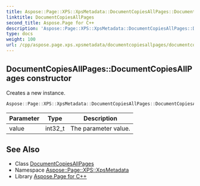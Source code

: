 ```yaml
---
title: Aspose::Page::XPS::XpsMetadata::DocumentCopiesAllPages::DocumentCopiesAllPages constructor
linktitle: DocumentCopiesAllPages
second_title: Aspose.Page for C++
description: 'Aspose::Page::XPS::XpsMetadata::DocumentCopiesAllPages::DocumentCopiesAllPages constructor. Creates a new instance in C++.'
type: docs
weight: 100
url: /cpp/aspose.page.xps.xpsmetadata/documentcopiesallpages/documentcopiesallpages/
---
```

## DocumentCopiesAllPages::DocumentCopiesAllPages constructor


Creates a new instance.

```cpp
Aspose::Page::XPS::XpsMetadata::DocumentCopiesAllPages::DocumentCopiesAllPages(int32_t value)
```


| Parameter | Type | Description |
| --- | --- | --- |
| value | int32_t | The parameter value. |

## See Also

* Class [DocumentCopiesAllPages](../)
* Namespace [Aspose::Page::XPS::XpsMetadata](../../)
* Library [Aspose.Page for C++](../../../)
